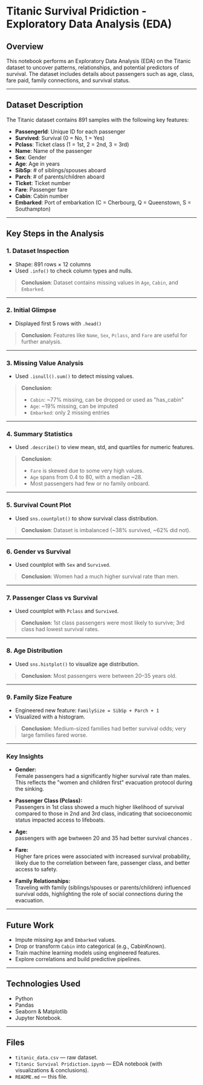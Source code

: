 # Titanic Survival Pridiction - Exploratory Data Analysis (EDA)

## Overview

This notebook performs an Exploratory Data Analysis (EDA) on the Titanic dataset to uncover patterns, relationships, and potential predictors of survival. The dataset includes details about passengers such as age, class, fare paid, family connections, and survival status.

---

## Dataset Description

The Titanic dataset contains 891 samples with the following key features:

- **PassengerId**: Unique ID for each passenger  
- **Survived**: Survival (0 = No, 1 = Yes)  
- **Pclass**: Ticket class (1 = 1st, 2 = 2nd, 3 = 3rd)  
- **Name**: Name of the passenger  
- **Sex**: Gender  
- **Age**: Age in years  
- **SibSp**: # of siblings/spouses aboard  
- **Parch**: # of parents/children aboard  
- **Ticket**: Ticket number  
- **Fare**: Passenger fare  
- **Cabin**: Cabin number  
- **Embarked**: Port of embarkation (C = Cherbourg, Q = Queenstown, S = Southampton)

---

## Key Steps in the Analysis

### 1. Dataset Inspection

- Shape: 891 rows × 12 columns  
- Used `.info()` to check column types and nulls.

> **Conclusion**: Dataset contains missing values in `Age`, `Cabin`, and `Embarked`.

---

### 2. Initial Glimpse

- Displayed first 5 rows with `.head()`

> **Conclusion**: Features like `Name`, `Sex`, `Pclass`, and `Fare` are useful for further analysis.

---

### 3. Missing Value Analysis

- Used `.isnull().sum()` to detect missing values.

> **Conclusion**:
> - `Cabin`: ~77% missing, can be dropped or used as "has_cabin"
> - `Age`: ~19% missing, can be imputed
> - `Embarked`: only 2 missing entries

---

### 4. Summary Statistics

- Used `.describe()` to view mean, std, and quartiles for numeric features.

> **Conclusion**:
> - `Fare` is skewed due to some very high values.
> - `Age` spans from 0.4 to 80, with a median ~28.
> - Most passengers had few or no family onboard.

---

### 5. Survival Count Plot

- Used `sns.countplot()` to show survival class distribution.

> **Conclusion**: Dataset is imbalanced (~38% survived, ~62% did not).

---

### 6. Gender vs Survival

- Used countplot with `Sex` and `Survived`.

> **Conclusion**: Women had a much higher survival rate than men.

---

### 7. Passenger Class vs Survival

- Used countplot with `Pclass` and `Survived`.

> **Conclusion**: 1st class passengers were most likely to survive; 3rd class had lowest survival rates.

---

### 8. Age Distribution

- Used `sns.histplot()` to visualize age distribution.

> **Conclusion**: Most passengers were between 20–35 years old.

---

### 9. Family Size Feature

- Engineered new feature: `FamilySize = SibSp + Parch + 1`
- Visualized with a histogram.

> **Conclusion**: Medium-sized families had better survival odds; very large families fared worse.

---

### Key Insights

- **Gender:**  
  Female passengers had a significantly higher survival rate than males. This reflects the "women and children first" evacuation protocol during the sinking.

- **Passenger Class (Pclass):**  
  Passengers in 1st class showed a much higher likelihood of survival compared to those in 2nd and 3rd class, indicating that socioeconomic status impacted access to lifeboats.

- **Age:**  
  passengers with age bwtween 20 and 35  had better survival chances .

- **Fare:**  
  Higher fare prices were associated with increased survival probability, likely due to the correlation between fare, passenger class, and better access to safety.

- **Family Relationships:**  
  Traveling with family (siblings/spouses or parents/children) influenced survival odds, highlighting the role of social connections during the evacuation.


---

## Future Work

- Impute missing `Age` and `Embarked` values.
- Drop or transform `Cabin` into categorical (e.g., CabinKnown).
- Train machine learning models using engineered features.
- Explore correlations and build predictive pipelines.

---

## Technologies Used

- Python
- Pandas
- Seaborn & Matplotlib
- Jupyter Notebook.

---

##  Files

- `titanic_data.csv` — raw dataset.  
- `Titanic Survival Pridiction.ipynb` — EDA notebook (with visualizations & conclusions).  
- `README.md` — this file.

